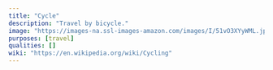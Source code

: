 ```yaml
---
title: "Cycle"
description: "Travel by bicycle."
image: "https://images-na.ssl-images-amazon.com/images/I/51vO3XYyWML.jpg"
purposes: [travel]
qualities: []
wiki: "https://en.wikipedia.org/wiki/Cycling"
---
```

